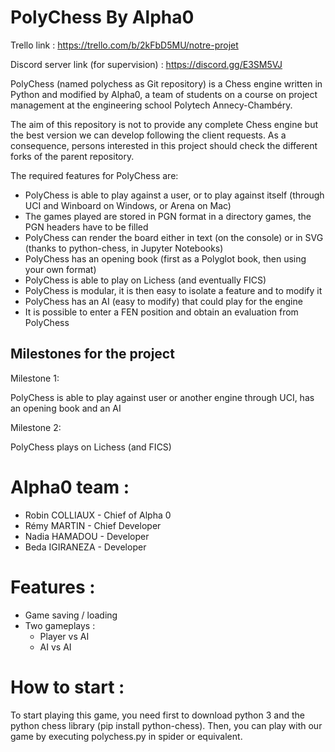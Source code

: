 # PolyChess By Alpha0

Trello link : https://trello.com/b/2kFbD5MU/notre-projet

Discord server link (for supervision) : https://discord.gg/E3SM5VJ

PolyChess (named polychess as Git repository) is a Chess engine written in Python and modified by Alpha0, a team of students on a course on project management at the engineering school Polytech Annecy-Chambéry.

The aim of this repository is not to provide any complete Chess engine but the best version we can develop following the client requests. As a consequence, persons interested in this project should check the different forks of the parent repository.

The required features for PolyChess are:

* PolyChess is able to play against a user, or to play against itself (through UCI and Winboard on Windows, or Arena on Mac)
* The games played are stored in PGN format in a directory games, the PGN headers have to be filled
* PolyChess can render the board either in text (on the console) or in SVG (thanks to python-chess, in Jupyter Notebooks)
* PolyChess has an opening book (first as a Polyglot book, then using your own format)
* PolyChess is able to play on Lichess (and eventually FICS)
* PolyChess is modular, it is then easy to isolate a feature and to modify it
* PolyChess has an AI (easy to modify) that could play for the engine
* It is possible to enter a FEN position and obtain an evaluation from PolyChess

## Milestones for the project

Milestone 1:

PolyChess is able to play against user or another engine through UCI, has an opening book and an AI

Milestone 2:

PolyChess plays on Lichess (and FICS)


# Alpha0 team :

* Robin COLLIAUX  - Chief of Alpha 0
* Rémy MARTIN     - Chief Developer
* Nadia HAMADOU   - Developer
* Beda IGIRANEZA  - Developer

# Features :

* Game saving / loading
* Two gameplays :
  * Player vs AI
  * AI vs AI

# How to start :

To start playing this game, you need first to download python 3 and the python chess library (pip install python-chess).
Then, you can play with our game by executing polychess.py in spider or equivalent.
